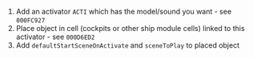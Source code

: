1. Add an activator `ACTI` which has the model/sound you want - see `000FC927`
2. Place object in cell (cockpits or other ship module cells) linked to this activator - see `000D6ED2`
3. Add `defaultStartSceneOnActivate` and `sceneToPlay` to placed object